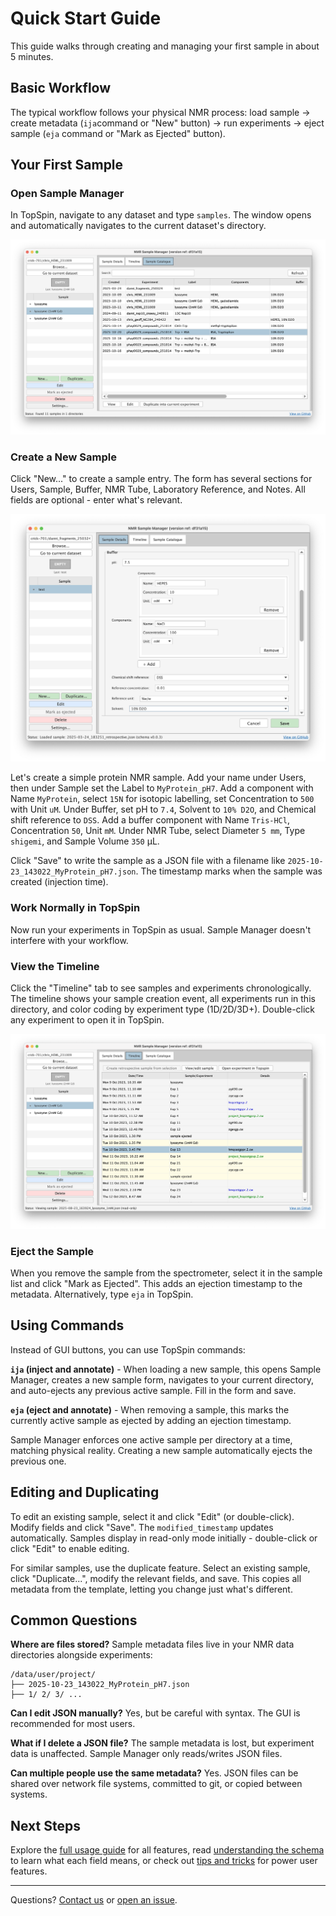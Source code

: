 # Quick Start Guide

This guide walks through creating and managing your first sample in about 5 minutes.

## Basic Workflow

The typical workflow follows your physical NMR process: load sample → create metadata (`ija`command or "New" button) → run experiments → eject sample (`eja` command or "Mark as Ejected" button).

## Your First Sample

### Open Sample Manager

In TopSpin, navigate to any dataset and type `samples`. The window opens and automatically navigates to the current dataset's directory.

![Sample Manager main window](../images/sample-catalogue.png)

### Create a New Sample

Click "New..." to create a sample entry. The form has several sections for Users, Sample, Buffer, NMR Tube, Laboratory Reference, and Notes. All fields are optional - enter what's relevant.

![Sample editing form](../images/editing-sample-buffer.png)

Let's create a simple protein NMR sample. Add your name under Users, then under Sample set the Label to `MyProtein_pH7`. Add a component with Name `MyProtein`, select `15N` for isotopic labelling, set Concentration to `500` with Unit `uM`. Under Buffer, set pH to `7.4`, Solvent to `10% D2O`, and Chemical shift reference to `DSS`. Add a buffer component with Name `Tris-HCl`, Concentration `50`, Unit `mM`. Under NMR Tube, select Diameter `5 mm`, Type `shigemi`, and Sample Volume `350` μL.

Click "Save" to write the sample as a JSON file with a filename like `2025-10-23_143022_MyProtein_pH7.json`. The timestamp marks when the sample was created (injection time).

### Work Normally in TopSpin

Now run your experiments in TopSpin as usual. Sample Manager doesn't interfere with your workflow.

### View the Timeline

Click the "Timeline" tab to see samples and experiments chronologically. The timeline shows your sample creation event, all experiments run in this directory, and color coding by experiment type (1D/2D/3D+). Double-click any experiment to open it in TopSpin.

![Timeline view](../images/timeline.png)

### Eject the Sample

When you remove the sample from the spectrometer, select it in the sample list and click "Mark as Ejected". This adds an ejection timestamp to the metadata. Alternatively, type `eja` in TopSpin.

## Using Commands

Instead of GUI buttons, you can use TopSpin commands:

**`ija` (inject and annotate)** - When loading a new sample, this opens Sample Manager, creates a new sample form, navigates to your current directory, and auto-ejects any previous active sample. Fill in the form and save.

**`eja` (eject and annotate)** - When removing a sample, this marks the currently active sample as ejected by adding an ejection timestamp.

Sample Manager enforces one active sample per directory at a time, matching physical reality. Creating a new sample automatically ejects the previous one.

## Editing and Duplicating

To edit an existing sample, select it and click "Edit" (or double-click). Modify fields and click "Save". The `modified_timestamp` updates automatically. Samples display in read-only mode initially - double-click or click "Edit" to enable editing.

For similar samples, use the duplicate feature. Select an existing sample, click "Duplicate...", modify the relevant fields, and save. This copies all metadata from the template, letting you change just what's different.

## Common Questions

**Where are files stored?** Sample metadata files live in your NMR data directories alongside experiments:
```
/data/user/project/
├── 2025-10-23_143022_MyProtein_pH7.json
├── 1/ 2/ 3/ ...
```

**Can I edit JSON manually?** Yes, but be careful with syntax. The GUI is recommended for most users.

**What if I delete a JSON file?** The sample metadata is lost, but experiment data is unaffected. Sample Manager only reads/writes JSON files.

**Can multiple people use the same metadata?** Yes. JSON files can be shared over network file systems, committed to git, or copied between systems.

## Next Steps

Explore the [full usage guide](../guide/usage.md) for all features, read [understanding the schema](../guide/schema.md) to learn what each field means, or check out [tips and tricks](../guide/tips.md) for power user features.

---

Questions? [Contact us](mailto:c.waudby@ucl.ac.uk) or [open an issue](https://github.com/waudbygroup/topspin-samples/issues).

